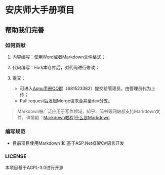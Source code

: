 # 安庆师大手册项目

## 帮助我们完善



### 如何贡献

1. 内容编写：使用Word或者Markdown文件格式；
2. 代码编写：Fork本仓库后，对代码进行修改；
3. 提交：

   - 可进入[Aqnu手册QQ群](https://jq.qq.com/?_wv=1027&amp;k=2DiXmDIe)（681523382）提交给管理员，由管理员代为上传；
   - Pull request后发起Merge请求合并至dev分支。

> Markdown被广泛应用于写作领域，知乎、简书等网站都支持Markdown文件。详情戳：[Markdown教程](https://markdown.com.cn/basic-syntax/)|[什么是Markdown](https://baike.baidu.com/item/markdown/3245829)

### 编写规范

- 目前项目使用Markdown 和 基于ASP.Net框架C#语言开发

### LICENSE

本项目基于AGPL-3.0进行开源
